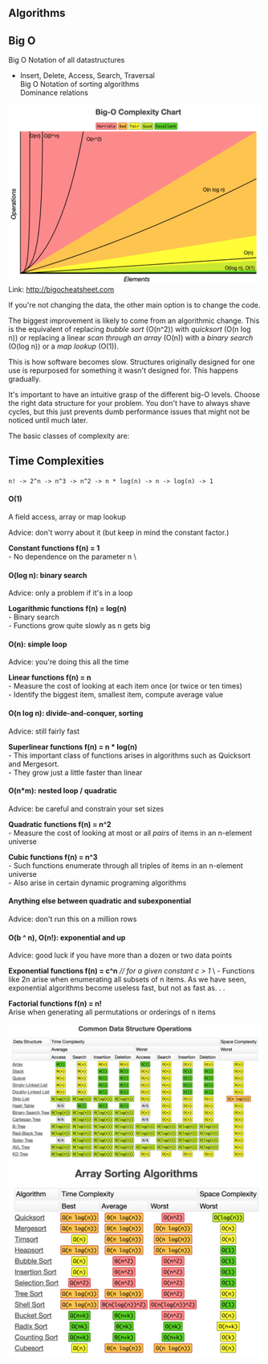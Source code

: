 ## Algorithms

## Big O
Big O Notation of all datastructures
- Insert, Delete, Access, Search, Traversal \
Big O Notation of sorting algorithms \
Dominance relations


![](../assets/big_O_complexity_chart.png)
Link: http://bigocheatsheet.com


If you're not changing the data, the other main option is to change the code.

The biggest improvement is likely to come from an algorithmic change. This is the equivalent of replacing *bubble sort* (O(n^2)) with *quicksort* (O(n log n)) or replacing a linear *scan through an array* (O(n)) with a *binary search* (O(log n)) or a *map lookup* (O(1)).

This is how software becomes slow. Structures originally designed for one use is repurposed for something it wasn't designed for. This happens gradually.

It's important to have an intuitive grasp of the different big-O levels. Choose the right data structure for your problem. You don't have to always shave cycles, but this just prevents dumb performance issues that might not be noticed until much later.


The basic classes of complexity are:
## Time Complexities
`n! -> 2^n -> n^3 -> n^2 -> n * log(n) -> n -> log(n) -> 1`

#### O(1)
A field access, array or map lookup

Advice: don't worry about it (but keep in mind the constant factor.)

**Constant functions 		f(n) = 1** \
	- No dependence on the parameter n \

#### O(log n): binary search

Advice: only a problem if it's in a loop

**Logarithmic functions	f(n) = log(n)** \
	- Binary search \
	- Functions grow quite slowly as n gets big


#### O(n): simple loop

Advice: you're doing this all the time

**Linear functions		f(n) = n** \
	- Measure the cost of looking at each item once (or twice or ten times) \
	- Identify the biggest item, smallest item, compute average value

#### O(n log n): divide-and-conquer, sorting

Advice: still fairly fast

**Superlinear functions	f(n) = n * log(n)** \
	- This important class of functions arises in algorithms such as Quicksort and Mergesort. \
	- They grow just a little faster than linear

#### O(n*m): nested loop / quadratic

Advice: be careful and constrain your set sizes

**Quadratic functions		f(n) = n^2** \
	- Measure the cost of looking at most or all _pairs_ of items in an n-element universe

**Cubic functions			f(n) = n^3** \
	- Such functions enumerate through all triples of items in an n-element universe \
	- Also arise in certain dynamic programing algorithms

#### Anything else between quadratic and subexponential

Advice: don't run this on a million rows

#### O(b ^ n), O(n!): exponential and up

Advice: good luck if you have more than a dozen or two data points

**Exponential functions	f(n) = c^n** _// for a given constant c > 1_ \ 
	- Functions like 2n arise when enumerating all subsets of n items. As we have seen, exponential algorithms become useless fast, but not as fast as. . .

**Factorial functions		f(n) = n!** \
Arise when generating all permutations or orderings of n items

![](../assets/big_O_datastructure_operations.png)
![](../assets/big_O_array_sorting_algorithms.png)
